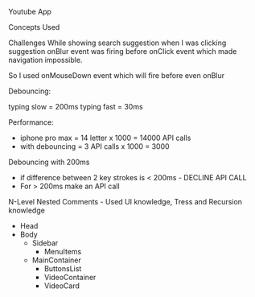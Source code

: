 Youtube App

Concepts Used

Challenges
While showing search suggestion when I was clicking suggestion onBlur event was firing before
onClick event which made navigation impossible.

So I used onMouseDown event which will fire before even onBlur

Debouncing:

typing slow = 200ms
typing fast = 30ms

Performance:

- iphone pro max = 14 letter x 1000 = 14000 API calls
- with debouncing = 3 API calls x 1000 = 3000

Debouncing with 200ms

- if difference between 2 key strokes is < 200ms - DECLINE API CALL
- For > 200ms make an API call

N-Level Nested Comments - Used UI knowledge, Tress and Recursion knowledge

- Head
- Body
  - Sidebar
    - MenuItems
  - MainContainer
    - ButtonsList
    - VideoContainer
    - VideoCard
